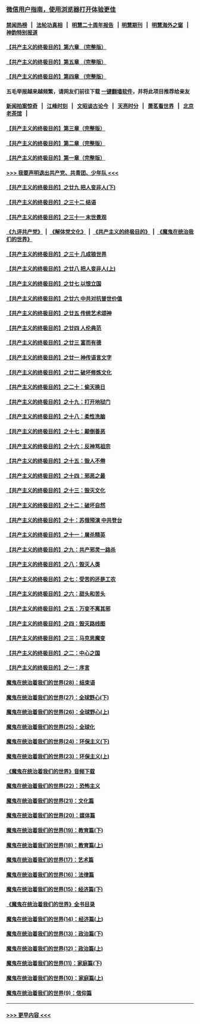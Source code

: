 ### [微信用户指南，使用浏览器打开体验更佳](https://github.com/gfw-breaker/banned-news1/blob/master/indexes/wechat-guide.md?t=0)
#### [禁闻热榜](热点新闻.md?t=0)  &nbsp;&nbsp;|&nbsp;&nbsp; [法轮功真相](https://github.com/gfw-breaker/truth/blob/master/README.md?t=0) &nbsp;&nbsp;|&nbsp;&nbsp; [明慧二十周年报告](https://github.com/gfw-breaker/mh-reports/blob/master/README.md?t=0) &nbsp;&nbsp;|&nbsp;&nbsp;[明慧期刊](https://github.com/gfw-breaker/mh-qikan) &nbsp;&nbsp;|&nbsp;&nbsp; [明慧海外之窗](https://github.com/gfw-breaker/mh-news/blob/master/README.md?t=0) &nbsp;&nbsp;|&nbsp;&nbsp; [神韵特别报道](https://github.com/gfw-breaker/mh-news/blob/master/shenyun.md?t=0)
#### [【共产主义的终极目的】第六章 （完整版）](../pages/nsc422/n11428913.md?t=02100733) 
#### [【共产主义的终极目的】第五章 （完整版）](../pages/nsc422/n11428912.md?t=02100733) 
#### [【共产主义的终极目的】第四章 （完整版）](../pages/nsc422/n11428907.md?t=02100733) 
#### 五毛举报越来越频繁，请网友们前往下载 [一键翻墙软件](https://github.com/gfw-breaker/ssr-accounts)，并将此项目推荐给亲友
#### [新闻拍案惊奇](https://github.com/gfw-breaker/banned-news1/blob/master/pages/link4.md) &nbsp;&nbsp;|&nbsp;&nbsp; [江峰时刻](https://github.com/gfw-breaker/banned-news1/blob/master/pages/link4.md) &nbsp;&nbsp;|&nbsp;&nbsp; [文昭谈古论今](https://github.com/gfw-breaker/banned-news1/blob/master/pages/link4.md) &nbsp;&nbsp;|&nbsp;&nbsp; [天亮时分](https://github.com/gfw-breaker/banned-news1/blob/master/pages/link4.md) &nbsp;&nbsp;|&nbsp;&nbsp; [萧茗看世界](https://github.com/gfw-breaker/banned-news1/blob/master/pages/link4.md) &nbsp;&nbsp;|&nbsp;&nbsp; [北京老茶馆](https://github.com/gfw-breaker/banned-news1/blob/master/pages/link4.md) &nbsp;&nbsp;|&nbsp;&nbsp; 
#### [【共产主义的终极目的】第三章（完整版）](../pages/nsc422/n11428848.md?t=02100733) 
#### [【共产主义的终极目的】第二章（完整版）](../pages/nsc422/n11428831.md?t=02100733) 
#### [【共产主义的终极目的】第一章（完整版）](../pages/nsc422/n11417651.md?t=02100733) 
#### [>>> 我要声明退出共产党、共青团、少年队 <<<](https://github.com/begood0513/goodnews/blob/master/quit/letter.md) 
#### [【共产主义的终极目的】之廿九 把人变非人(下)](../pages/nsc422/n11344140.md?t=02100733) 
#### [【共产主义的终极目的】之三十二 结语](../pages/nsc422/n11360535.md?t=02100733) 
#### [【共产主义的终极目的】之三十一 末世景观](../pages/nsc422/n11351129.md?t=02100733) 
#### [《九评共产党》](https://github.com/begood0513/9ping.md/blob/master/README.md) &nbsp;|&nbsp; [《解体党文化》](../../../../jtdwh.md/blob/master/README.md)  &nbsp;|&nbsp; [《共产主义的终极目的》](../../../../gczydzjmd.md/blob/master/README.md) &nbsp;|&nbsp; [《魔鬼在统治我们的世界》](../../../../mgztzwmdsj.md/blob/master/README.md) 
#### [【共产主义的终极目的】之三十 几成狼世界](../pages/nsc422/n11348280.md?t=02100733) 
#### [【共产主义的终极目的】之廿八 把人变非人(上)](../pages/nsc422/n11340492.md?t=02100733) 
#### [【共产主义的终极目的】之廿七 以恨立国](../pages/nsc422/n11336944.md?t=02100733) 
#### [【共产主义的终极目的】之廿六 中共对抗普世价值](../pages/nsc422/n11324785.md?t=02100733) 
#### [【共产主义的终极目的】之廿五 传统艺术颂神](../pages/nsc422/n11296396.md?t=02100733) 
#### [【共产主义的终极目的】之廿四 人伦典范](../pages/nsc422/n11296397.md?t=02100733) 
#### [【共产主义的终极目的】之廿三 富而有德](../pages/nsc422/n11283598.md?t=02100733) 
#### [【共产主义的终极目的】之廿一 神传语言文字](../pages/nsc422/n11263265.md?t=02100733) 
#### [【共产主义的终极目的】之廿二 破坏修炼文化](../pages/nsc422/n11245728.md?t=02100733) 
#### [【共产主义的终极目的】之二十：偷天换日](../pages/nsc422/n11238846.md?t=02100733) 
#### [【共产主义的终极目的】之十九：打开地狱门](../pages/nsc422/n11206376.md?t=02100733) 
#### [【共产主义的终极目的】之十八：柔性洗脑](../pages/nsc422/n11199994.md?t=02100733) 
#### [【共产主义的终极目的】之十七：颠倒善恶](../pages/nsc422/n11179782.md?t=02100733) 
#### [【共产主义的终极目的】之十六：反神骂祖宗](../pages/nsc422/n11166798.md?t=02100733) 
#### [【共产主义的终极目的】之十五：毁人不倦](../pages/nsc422/n11166792.md?t=02100733) 
#### [【共产主义的终极目的】之十四：邪恶之最](../pages/nsc422/n11150249.md?t=02100733) 
#### [【共产主义的终极目的】之十三：毁灭文化](../pages/nsc422/n11135227.md?t=02100733) 
#### [【共产主义的终极目的】之十二：破坏自然](../pages/nsc422/n11135214.md?t=02100733) 
#### [【共产主义的终极目的】之十：苏俄预演 中共登台](../pages/nsc422/n11118424.md?t=02100733) 
#### [【共产主义的终极目的】之十一：屠杀精英](../pages/nsc422/n11118442.md?t=02100733) 
#### [【共产主义的终极目的】之九：共产邪灵一路杀](../pages/nsc422/n11114139.md?t=02100733) 
#### [【共产主义的终极目的】之八：毁灭人类](../pages/nsc422/n11108503.md?t=02100733) 
#### [【共产主义的终极目的】之七：受苦的还是工农](../pages/nsc422/n11101809.md?t=02100733) 
#### [【共产主义的终极目的】之六：甜头和苦头](../pages/nsc422/n11096971.md?t=02100733) 
#### [【共产主义的终极目的】之五：万变不离其邪](../pages/nsc422/n11091285.md?t=02100733) 
#### [【共产主义的终极目的】之四：毁灭路线图](../pages/nsc422/n11086284.md?t=02100733) 
#### [【共产主义的终极目的】之三：马克思魔变](../pages/nsc422/n11061941.md?t=02100733) 
#### [【共产主义的终极目的】之二：中心之国](../pages/nsc422/n11047728.md?t=02100733) 
#### [【共产主义的终极目的】之一：序言](../pages/nsc422/n11086077.md?t=02100733) 
#### [魔鬼在统治着我们的世界(28)：结束语](../pages/nsc422/n10936246.md?t=02100733) 
#### [魔鬼在统治着我们的世界(27)：全球野心(下)](../pages/nsc422/n10928319.md?t=02100733) 
#### [魔鬼在统治着我们的世界(26)：全球野心(上)](../pages/nsc422/n10900318.md?t=02100733) 
#### [魔鬼在统治着我们的世界(25)：全球化](../pages/nsc422/n10788205.md?t=02100733) 
#### [魔鬼在统治着我们的世界(24)：环保主义(下)](../pages/nsc422/n10695307.md?t=02100733) 
#### [魔鬼在统治着我们的世界(23)：环保主义(上)](../pages/nsc422/n10688613.md?t=02100733) 
#### [《魔鬼在统治着我们的世界》音频下载](../pages/nsc422/n10635553.md?t=02100733) 
#### [魔鬼在统治着我们的世界(22)：恐怖主义](../pages/nsc422/n10614727.md?t=02100733) 
#### [魔鬼在统治着我们的世界(21)：文化篇](../pages/nsc422/n10597706.md?t=02100733) 
#### [魔鬼在统治着我们的世界(20)：媒体篇](../pages/nsc422/n10586579.md?t=02100733) 
#### [魔鬼在统治着我们的世界(19)：教育篇(下)](../pages/nsc422/n10564808.md?t=02100733) 
#### [魔鬼在统治着我们的世界(18)：教育篇(上)](../pages/nsc422/n10526970.md?t=02100733) 
#### [魔鬼在统治着我们的世界(17)：艺术篇](../pages/nsc422/n10499093.md?t=02100733) 
#### [魔鬼在统治着我们的世界(16)：法律篇](../pages/nsc422/n10485969.md?t=02100733) 
#### [魔鬼在统治着我们的世界(15)：经济篇(下)](../pages/nsc422/n10469975.md?t=02100733) 
#### [《魔鬼在统治着我们的世界》全书目录](../pages/nsc422/n10464261.md?t=02100733) 
#### [魔鬼在统治着我们的世界(14)：经济篇(上)](../pages/nsc422/n10457370.md?t=02100733) 
#### [魔鬼在统治着我们的世界(13)：政治篇(下)](../pages/nsc422/n10448270.md?t=02100733) 
#### [魔鬼在统治着我们的世界(12)：政治篇(上)](../pages/nsc422/n10444576.md?t=02100733) 
#### [魔鬼在统治着我们的世界(11)：家庭篇(下)](../pages/nsc422/n10440961.md?t=02100733) 
#### [魔鬼在统治着我们的世界(10)：家庭篇(上)](../pages/nsc422/n10435448.md?t=02100733) 
#### [魔鬼在统治着我们的世界(9)：信仰篇](../pages/nsc422/n10432159.md?t=02100733) 

----
#### [ >>> 更早内容 <<< ](../indexes/nsc422-earlier.md)
